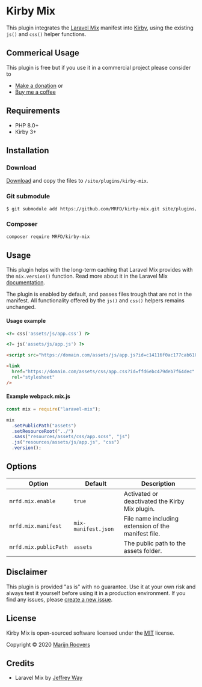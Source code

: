 # Kirby Mix

This plugin integrates the [Laravel Mix](https://laravel-mix.com/) manifest into [Kirby](https://getkirby.com), using the existing `js()` and `css()` helper functions.

## Commerical Usage

This plugin is free but if you use it in a commercial project please consider to

- [Make a donation](https://paypal.me/mrfdnl/5) or
- [Buy me a coffee](https://buymeacoff.ee/mrfd)

## Requirements

- PHP 8.0+
- Kirby 3+

## Installation

### Download

[Download](https://github.com/MRFD/kirby-mix/archive/master.zip) and copy the files to `/site/plugins/kirby-mix`.

### Git submodule

```bash
$ git submodule add https://github.com/MRFD/kirby-mix.git site/plugins/kirby-mix
```

### Composer

```bash
composer require MRFD/kirby-mix
```

## Usage

This plugin helps with the long-term caching that Laravel Mix provides with the `mix.version()` function. Read more about it in the Laravel Mix [documentation](https://laravel-mix.com/docs/master/versioning).

The plugin is enabled by default, and passes files trough that are not in the manifest. All functionality offered by the `js()` and `css()` helpers remains unchanged.

#### Usage example

```php
<?= css('assets/js/app.css') ?>

<?= js('assets/js/app.js') ?>
```

```html
<script src="https://domain.com/assets/js/app.js?id=c14116f0ac177cab618e"></script>

<link
  href="https://domain.com/assets/css/app.css?id=ffd6ebc479deb7f64dec"
  rel="stylesheet"
/>
```

#### Example webpack.mix.js

```js
const mix = require("laravel-mix");

mix
  .setPublicPath("assets")
  .setResourceRoot("../")
  .sass("resources/assets/css/app.scss", "js")
  .js("resources/assets/js/app.js", "css")
  .version();
```

## Options

| Option                | Default             | Description                                         |
| --------------------- | ------------------- | --------------------------------------------------- |
| `mrfd.mix.enable`     | `true`              | Activated or deactivated the Kirby Mix plugin.      |
| `mrfd.mix.manifest`   | `mix-manifest.json` | File name including extension of the manifest file. |
| `mrfd.mix.publicPath` | `assets`            | The public path to the assets folder.               |

## Disclaimer

This plugin is provided "as is" with no guarantee. Use it at your own risk and always test it yourself before using it in a production environment. If you find any issues, please [create a new issue](https://github.com/MRFD/kirby-mix/issues/new).

## License

Kirby Mix is open-sourced software licensed under the [MIT](https://opensource.org/licenses/MIT) license.

Copyright © 2020 [Marijn Roovers](https://www.mrfd.nl)

## Credits

- Laravel Mix by [Jeffrey Way](https://github.com/JeffreyWay/laravel-mix)
